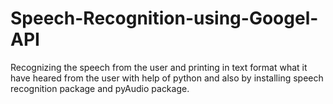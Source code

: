 # Speech-Recognition-using-Googel-API

Recognizing the speech from the user and printing in text format what it have heared from the user with help of python and also by installing speech recognition package and pyAudio package.
